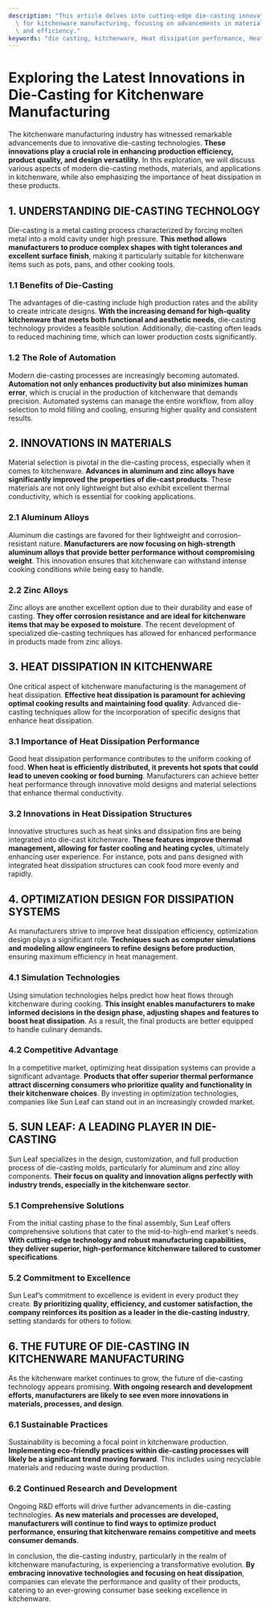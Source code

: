 ```yaml
---
description: "This article delves into cutting-edge die-casting innovations specifically designed\
  \ for kitchenware manufacturing, focusing on advancements in materials, processes,\
  \ and efficiency."
keywords: "die casting, kitchenware, Heat dissipation performance, Heat dissipation system"
---
```

# Exploring the Latest Innovations in Die-Casting for Kitchenware Manufacturing

The kitchenware manufacturing industry has witnessed remarkable advancements due to innovative die-casting technologies. **These innovations play a crucial role in enhancing production efficiency, product quality, and design versatility**. In this exploration, we will discuss various aspects of modern die-casting methods, materials, and applications in kitchenware, while also emphasizing the importance of heat dissipation in these products.

## 1. UNDERSTANDING DIE-CASTING TECHNOLOGY

Die-casting is a metal casting process characterized by forcing molten metal into a mold cavity under high pressure. **This method allows manufacturers to produce complex shapes with tight tolerances and excellent surface finish**, making it particularly suitable for kitchenware items such as pots, pans, and other cooking tools. 

### 1.1 Benefits of Die-Casting

The advantages of die-casting include high production rates and the ability to create intricate designs. **With the increasing demand for high-quality kitchenware that meets both functional and aesthetic needs**, die-casting technology provides a feasible solution. Additionally, die-casting often leads to reduced machining time, which can lower production costs significantly.

### 1.2 The Role of Automation

Modern die-casting processes are increasingly becoming automated. **Automation not only enhances productivity but also minimizes human error**, which is crucial in the production of kitchenware that demands precision. Automated systems can manage the entire workflow, from alloy selection to mold filling and cooling, ensuring higher quality and consistent results.

## 2. INNOVATIONS IN MATERIALS

Material selection is pivotal in the die-casting process, especially when it comes to kitchenware. **Advances in aluminum and zinc alloys have significantly improved the properties of die-cast products**. These materials are not only lightweight but also exhibit excellent thermal conductivity, which is essential for cooking applications.

### 2.1 Aluminum Alloys

Aluminum die castings are favored for their lightweight and corrosion-resistant nature. **Manufacturers are now focusing on high-strength aluminum alloys that provide better performance without compromising weight**. This innovation ensures that kitchenware can withstand intense cooking conditions while being easy to handle.

### 2.2 Zinc Alloys

Zinc alloys are another excellent option due to their durability and ease of casting. **They offer corrosion resistance and are ideal for kitchenware items that may be exposed to moisture**. The recent development of specialized die-casting techniques has allowed for enhanced performance in products made from zinc alloys.

## 3. HEAT DISSIPATION IN KITCHENWARE

One critical aspect of kitchenware manufacturing is the management of heat dissipation. **Effective heat dissipation is paramount for achieving optimal cooking results and maintaining food quality**. Advanced die-casting techniques allow for the incorporation of specific designs that enhance heat dissipation.

### 3.1 Importance of Heat Dissipation Performance

Good heat dissipation performance contributes to the uniform cooking of food. **When heat is efficiently distributed, it prevents hot spots that could lead to uneven cooking or food burning**. Manufacturers can achieve better heat performance through innovative mold designs and material selections that enhance thermal conductivity.

### 3.2 Innovations in Heat Dissipation Structures

Innovative structures such as heat sinks and dissipation fins are being integrated into die-cast kitchenware. **These features improve thermal management, allowing for faster cooling and heating cycles**, ultimately enhancing user experience. For instance, pots and pans designed with integrated heat dissipation structures can cook food more evenly and rapidly.

## 4. OPTIMIZATION DESIGN FOR DISSIPATION SYSTEMS

As manufacturers strive to improve heat dissipation efficiency, optimization design plays a significant role. **Techniques such as computer simulations and modeling allow engineers to refine designs before production**, ensuring maximum efficiency in heat management.

### 4.1 Simulation Technologies

Using simulation technologies helps predict how heat flows through kitchenware during cooking. **This insight enables manufacturers to make informed decisions in the design phase, adjusting shapes and features to boost heat dissipation**. As a result, the final products are better equipped to handle culinary demands.

### 4.2 Competitive Advantage

In a competitive market, optimizing heat dissipation systems can provide a significant advantage. **Products that offer superior thermal performance attract discerning consumers who prioritize quality and functionality in their kitchenware choices**. By investing in optimization technologies, companies like Sun Leaf can stand out in an increasingly crowded market.

## 5. SUN LEAF: A LEADING PLAYER IN DIE-CASTING

Sun Leaf specializes in the design, customization, and full production process of die-casting molds, particularly for aluminum and zinc alloy components. **Their focus on quality and innovation aligns perfectly with industry trends, especially in the kitchenware sector**. 

### 5.1 Comprehensive Solutions

From the initial casting phase to the final assembly, Sun Leaf offers comprehensive solutions that cater to the mid-to-high-end market's needs. **With cutting-edge technology and robust manufacturing capabilities, they deliver superior, high-performance kitchenware tailored to customer specifications**.

### 5.2 Commitment to Excellence

Sun Leaf’s commitment to excellence is evident in every product they create. **By prioritizing quality, efficiency, and customer satisfaction, the company reinforces its position as a leader in the die-casting industry**, setting standards for others to follow.

## 6. THE FUTURE OF DIE-CASTING IN KITCHENWARE MANUFACTURING

As the kitchenware market continues to grow, the future of die-casting technology appears promising. **With ongoing research and development efforts, manufacturers are likely to see even more innovations in materials, processes, and design**. 

### 6.1 Sustainable Practices

Sustainability is becoming a focal point in kitchenware production. **Implementing eco-friendly practices within die-casting processes will likely be a significant trend moving forward**. This includes using recyclable materials and reducing waste during production.

### 6.2 Continued Research and Development

Ongoing R&D efforts will drive further advancements in die-casting technologies. **As new materials and processes are developed, manufacturers will continue to find ways to optimize product performance, ensuring that kitchenware remains competitive and meets consumer demands**.

In conclusion, the die-casting industry, particularly in the realm of kitchenware manufacturing, is experiencing a transformative evolution. **By embracing innovative technologies and focusing on heat dissipation**, companies can elevate the performance and quality of their products, catering to an ever-growing consumer base seeking excellence in kitchenware.
